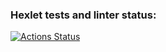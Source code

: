 ### Hexlet tests and linter status:
[![Actions Status](https://github.com/G3ntleM4n/frontend-project-44/actions/workflows/hexlet-check.yml/badge.svg)](https://github.com/G3ntleM4n/frontend-project-44/actions)